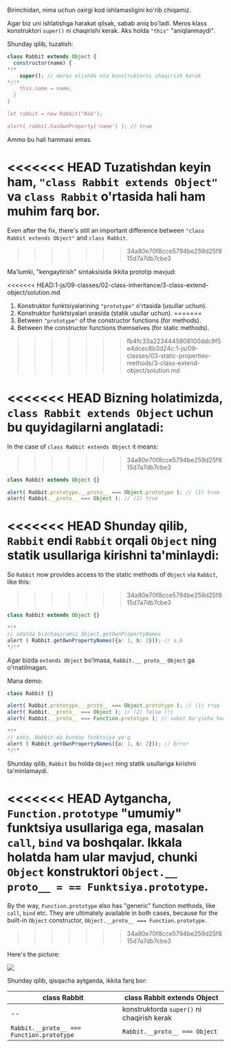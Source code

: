 Birinchidan, nima uchun oxirgi kod ishlamasligini ko'rib chiqamiz.

Agar biz uni ishlatishga harakat qilsak, sabab aniq bo'ladi. Meros klass konstruktori `super()` ni chaqirishi kerak. Aks holda `"this"` "aniqlanmaydi".

Shunday qilib, tuzatish:

```js run
class Rabbit extends Object {
  constructor(name) {
*!*
    super(); // meros olishda ota konstruktorni chaqirish kerak
*/!*
    this.name = name;
  }
}

let rabbit = new Rabbit("Rab");

alert( rabbit.hasOwnProperty('name') ); // true
```

Ammo bu hali hammasi emas.

<<<<<<< HEAD
Tuzatishdan keyin ham, `"class Rabbit extends Object"` va `class Rabbit` o'rtasida hali ham muhim farq bor.
=======
Even after the fix, there's still an important difference between `"class Rabbit extends Object"` and `class Rabbit`.
>>>>>>> 34a80e70f8cce5794be259d25f815d7a7db7cbe3

Ma'lumki, "kengaytirish" sintaksisida ikkita prototip mavjud:

<<<<<<< HEAD:1-js/09-classes/02-class-inheritance/3-class-extend-object/solution.md
1. Konstruktor funktsiyalarining `"prototype"` o'rtasida (usullar uchun).
2. Konstruktor funktsiyalari orasida (statik usullar uchun).
=======
1. Between `"prototype"` of the constructor functions (for methods).
2. Between the constructor functions themselves (for static methods).
>>>>>>> fb4fc33a2234445808100ddc9f5e4dcec8b3d24c:1-js/09-classes/03-static-properties-methods/3-class-extend-object/solution.md

<<<<<<< HEAD
Bizning holatimizda, `class Rabbit extends Object` uchun bu quyidagilarni anglatadi:
=======
In the case of `class Rabbit extends Object` it means:
>>>>>>> 34a80e70f8cce5794be259d25f815d7a7db7cbe3

```js run
class Rabbit extends Object {}

alert( Rabbit.prototype.__proto__ === Object.prototype ); // (1) true
alert( Rabbit.__proto__ === Object ); // (2) true
```

<<<<<<< HEAD
Shunday qilib, `Rabbit` endi `Rabbit` orqali `Object` ning statik usullariga kirishni ta'minlaydi:
=======
So `Rabbit` now provides access to the static methods of `Object` via `Rabbit`, like this:
>>>>>>> 34a80e70f8cce5794be259d25f815d7a7db7cbe3

```js run
class Rabbit extends Object {}

*!*
// odatda bizchaqiramiz Object.getOwnPropertyNames
alert ( Rabbit.getOwnPropertyNames({a: 1, b: 2})); // a,b
*/!*
```

Agar bizda `extends Object` bo'lmasa, `Rabbit.__ proto__` `Object` ga o'rnatilmagan.

Mana demo:

```js run
class Rabbit {}

alert( Rabbit.prototype.__proto__ === Object.prototype ); // (1) true
alert( Rabbit.__proto__ === Object ); // (2) false (!)
alert( Rabbit.__proto__ === Function.prototype ); // sukut bo'yicha har qanday funktsiya sifatida

*!*
// xato, Rabbit-da bunday funktsiya yo'q
alert ( Rabbit.getOwnPropertyNames({a: 1, b: 2})); // Error
*/!*
```

Shunday qilib, `Rabbit` bu holda `Object` ning statik usullariga kirishni ta'minlamaydi.

<<<<<<< HEAD
Aytgancha, `Function.prototype` "umumiy" funktsiya usullariga ega, masalan `call`, `bind` va boshqalar. Ikkala holatda ham ular mavjud, chunki `Object` konstruktori `Object.__ proto__ = == Funktsiya.prototype`.
=======
By the way, `Function.prototype` also has "generic" function methods, like `call`, `bind` etc. They are ultimately available in both cases, because for the built-in `Object` constructor, `Object.__proto__ === Function.prototype`.
>>>>>>> 34a80e70f8cce5794be259d25f815d7a7db7cbe3

Here's the picture:

![](rabbit-extends-object.svg)

Shunday qilib, qisqacha aytganda, ikkita farq bor:

| class Rabbit | class Rabbit extends Object  |
|--------------|------------------------------|
| --             | konstruktorda `super()` ni chaqirish kerak|
| `Rabbit.__proto__ === Function.prototype` | `Rabbit.__proto__ === Object` |
